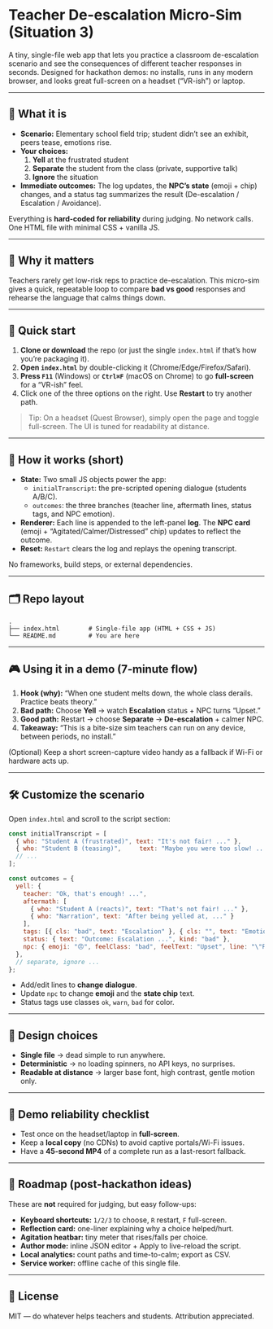 # Teacher De-escalation Micro-Sim (Situation 3)

A tiny, single-file web app that lets you practice a classroom de-escalation scenario and see the consequences of different teacher responses in seconds. Designed for hackathon demos: no installs, runs in any modern browser, and looks great full-screen on a headset (“VR-ish”) or laptop.

---

## 📸 What it is

- **Scenario:** Elementary school field trip; student didn’t see an exhibit, peers tease, emotions rise.
- **Your choices:**  
  1) **Yell** at the frustrated student  
  2) **Separate** the student from the class (private, supportive talk)  
  3) **Ignore** the situation
- **Immediate outcomes:** The log updates, the **NPC’s state** (emoji + chip) changes, and a status tag summarizes the result (De-escalation / Escalation / Avoidance).

Everything is **hard-coded for reliability** during judging. No network calls. One HTML file with minimal CSS + vanilla JS.

---

## 🧪 Why it matters

Teachers rarely get low-risk reps to practice de-escalation. This micro-sim gives a quick, repeatable loop to compare **bad vs good** responses and rehearse the language that calms things down.

---

## 🚀 Quick start

1. **Clone or download** the repo (or just the single `index.html` if that’s how you’re packaging it).
2. **Open `index.html`** by double-clicking it (Chrome/Edge/Firefox/Safari).
3. **Press `F11`** (Windows) or **`Ctrl⌘F`** (macOS on Chrome) to go **full-screen** for a “VR-ish” feel.
4. Click one of the three options on the right. Use **Restart** to try another path.

> Tip: On a headset (Quest Browser), simply open the page and toggle full-screen. The UI is tuned for readability at distance.

---

## 🧩 How it works (short)

- **State:** Two small JS objects power the app:
  - `initialTranscript`: the pre-scripted opening dialogue (students A/B/C).
  - `outcomes`: the three branches (teacher line, aftermath lines, status tags, and NPC emotion).
- **Renderer:** Each line is appended to the left-panel **log**. The **NPC card** (emoji + “Agitated/Calmer/Distressed” chip) updates to reflect the outcome.
- **Reset:** `Restart` clears the log and replays the opening transcript.

No frameworks, build steps, or external dependencies.

---

## 🗂 Repo layout

```
.
├── index.html        # Single-file app (HTML + CSS + JS)
└── README.md         # You are here
```

---

## 🎮 Using it in a demo (7-minute flow)

1. **Hook (why):** “When one student melts down, the whole class derails. Practice beats theory.”
2. **Bad path:** Choose **Yell** → watch **Escalation** status + NPC turns “Upset.”
3. **Good path:** Restart → choose **Separate** → **De-escalation** + calmer NPC.
4. **Takeaway:** “This is a bite-size sim teachers can run on any device, between periods, no install.”

(Optional) Keep a short screen-capture video handy as a fallback if Wi-Fi or hardware acts up.

---

## 🛠 Customize the scenario

Open `index.html` and scroll to the script section:

```js
const initialTranscript = [
  { who: "Student A (frustrated)", text: "It's not fair! ..." },
  { who: "Student B (teasing)",     text: "Maybe you were too slow! ..." },
  // ...
];

const outcomes = {
  yell: {
    teacher: "Ok, that's enough! ...",
    aftermath: [
      { who: "Student A (reacts)", text: "That's not fair! ..." },
      { who: "Narration", text: "After being yelled at, ..." }
    ],
    tags: [{ cls: "bad", text: "Escalation" }, { cls: "", text: "Emotional safety ↓" }],
    status: { text: "Outcome: Escalation ...", kind: "bad" },
    npc: { emoji: "😠", feelClass: "bad", feelText: "Upset", line: "\"Please stop yelling…\"", aside: "Heart rate ↑, fight/flight" }
  },
  // separate, ignore ...
};
```

- Add/edit lines to **change dialogue**.
- Update `npc` to change **emoji** and the **state chip** text.
- Status tags use classes `ok`, `warn`, `bad` for color.

---

## 🧱 Design choices

- **Single file** → dead simple to run anywhere.
- **Deterministic** → no loading spinners, no API keys, no surprises.
- **Readable at distance** → larger base font, high contrast, gentle motion only.

---

## 🧯 Demo reliability checklist

- Test once on the headset/laptop in **full-screen**.  
- Keep a **local copy** (no CDNs) to avoid captive portals/Wi-Fi issues.  
- Have a **45-second MP4** of a complete run as a last-resort fallback.

---

## 🧭 Roadmap (post-hackathon ideas)

These are **not** required for judging, but easy follow-ups:

- **Keyboard shortcuts:** `1/2/3` to choose, `R` restart, `F` full-screen.
- **Reflection card:** one-liner explaining why a choice helped/hurt.
- **Agitation heatbar:** tiny meter that rises/falls per choice.
- **Author mode:** inline JSON editor + Apply to live-reload the script.
- **Local analytics:** count paths and time-to-calm; export as CSV.
- **Service worker:** offline cache of this single file.

---

## 📄 License

MIT — do whatever helps teachers and students. Attribution appreciated.
